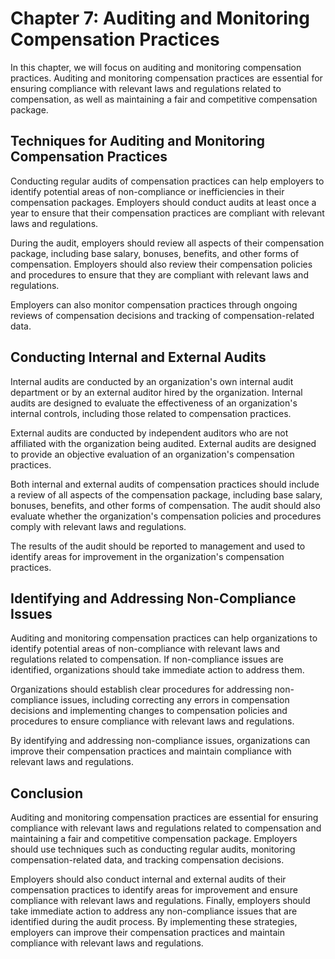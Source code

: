Chapter 7: Auditing and Monitoring Compensation Practices
=========================================================

In this chapter, we will focus on auditing and monitoring compensation practices. Auditing and monitoring compensation practices are essential for ensuring compliance with relevant laws and regulations related to compensation, as well as maintaining a fair and competitive compensation package.

Techniques for Auditing and Monitoring Compensation Practices
-------------------------------------------------------------

Conducting regular audits of compensation practices can help employers to identify potential areas of non-compliance or inefficiencies in their compensation packages. Employers should conduct audits at least once a year to ensure that their compensation practices are compliant with relevant laws and regulations.

During the audit, employers should review all aspects of their compensation package, including base salary, bonuses, benefits, and other forms of compensation. Employers should also review their compensation policies and procedures to ensure that they are compliant with relevant laws and regulations.

Employers can also monitor compensation practices through ongoing reviews of compensation decisions and tracking of compensation-related data.

Conducting Internal and External Audits
---------------------------------------

Internal audits are conducted by an organization's own internal audit department or by an external auditor hired by the organization. Internal audits are designed to evaluate the effectiveness of an organization's internal controls, including those related to compensation practices.

External audits are conducted by independent auditors who are not affiliated with the organization being audited. External audits are designed to provide an objective evaluation of an organization's compensation practices.

Both internal and external audits of compensation practices should include a review of all aspects of the compensation package, including base salary, bonuses, benefits, and other forms of compensation. The audit should also evaluate whether the organization's compensation policies and procedures comply with relevant laws and regulations.

The results of the audit should be reported to management and used to identify areas for improvement in the organization's compensation practices.

Identifying and Addressing Non-Compliance Issues
------------------------------------------------

Auditing and monitoring compensation practices can help organizations to identify potential areas of non-compliance with relevant laws and regulations related to compensation. If non-compliance issues are identified, organizations should take immediate action to address them.

Organizations should establish clear procedures for addressing non-compliance issues, including correcting any errors in compensation decisions and implementing changes to compensation policies and procedures to ensure compliance with relevant laws and regulations.

By identifying and addressing non-compliance issues, organizations can improve their compensation practices and maintain compliance with relevant laws and regulations.

Conclusion
----------

Auditing and monitoring compensation practices are essential for ensuring compliance with relevant laws and regulations related to compensation and maintaining a fair and competitive compensation package. Employers should use techniques such as conducting regular audits, monitoring compensation-related data, and tracking compensation decisions.

Employers should also conduct internal and external audits of their compensation practices to identify areas for improvement and ensure compliance with relevant laws and regulations. Finally, employers should take immediate action to address any non-compliance issues that are identified during the audit process. By implementing these strategies, employers can improve their compensation practices and maintain compliance with relevant laws and regulations.
